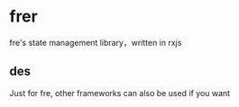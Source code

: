 # frer
fre's state management library，written in rxjs


## des

Just for fre, other frameworks can also be used if you want
